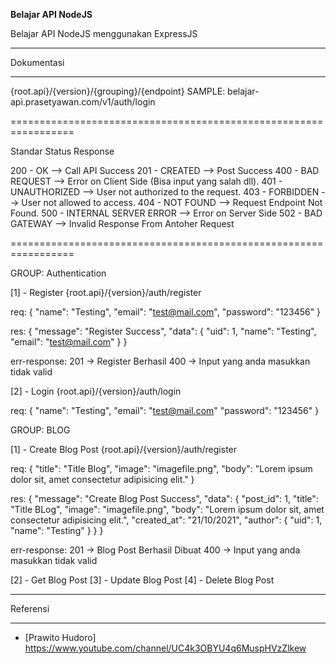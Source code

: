 **Belajar API NodeJS**

Belajar API NodeJS menggunakan ExpressJS

*********
Dokumentasi
*********

{root.api}/{version}/{grouping}/{endpoint}
SAMPLE:
belajar-api.prasetyawan.com/v1/auth/login

=================================================================

Standar Status Response

200 - OK                    --> Call API Success
201 - CREATED               --> Post Success
400 - BAD REQUEST           --> Error on Client Side (Bisa input yang salah dll).
401 - UNAUTHORIZED          --> User not authorized to the request.
403 - FORBIDDEN             --> User not allowed to access.
404 - NOT FOUND             --> Request Endpoint Not Found.
500 - INTERNAL SERVER ERROR --> Error on Server Side
502 - BAD GATEWAY           --> Invalid Response From Antoher Request

=================================================================

GROUP: Authentication

[1] - Register
{root.api}/{version}/auth/register

req:
{
    "name": "Testing",
    "email": "test@mail.com",
    "password": "123456"
}

res:
{
    "message": "Register Success",
    "data": {
        "uid": 1,
        "name": "Testing",
        "email": "test@mail.com"
    }
}

err-response:
201 -> Register Berhasil
400 -> Input yang anda masukkan tidak valid

[2] - Login
{root.api}/{version}/auth/login

req:
{
    "name": "Testing",
    "email": "test@mail.com"
    "password": "123456"
}

GROUP: BLOG

[1] - Create Blog Post
{root.api}/{version}/auth/register

req:
{
    "title": "Title Blog",
    "image": "imagefile.png",
    "body": "Lorem ipsum dolor sit, amet consectetur adipisicing elit."
}

res:
{
    "message": "Create Blog Post Success",
    "data": {
        "post_id": 1,
        "title": "Title BLog",
        "image": "imagefile.png",
        "body": "Lorem ipsum dolor sit, amet consectetur adipisicing elit.",
        "created_at": "21/10/2021",
        "author": {
            "uid": 1,
            "name": "Testing"
        }
    }
}

err-response:
201 -> Blog Post Berhasil Dibuat
400 -> Input yang anda masukkan tidak valid

[2] - Get Blog Post
[3] - Update Blog Post
[4] - Delete Blog Post

*********
Referensi
*********

- [Prawito Hudoro] https://www.youtube.com/channel/UC4k3OBYU4q6MuspHVzZlkew